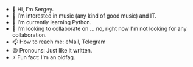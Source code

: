 - 👋 Hi, I’m Sergey.
- 👀 I’m interested in music (any kind of good music) and IT.
- 🌱 I’m currently learning Python.
- 💞️ I’m looking to collaborate on ... no, right now I'm not looking for any collaboration.
- 📫 How to reach me: eMail, Telegram
- 😄 Pronouns: Just like it written.
- ⚡ Fun fact: I'm an oldfag.

<!---
BaSergeyCode/BaSergeyCode is a ✨ special ✨ repository because its `README.md` (this file) appears on your GitHub profile.
You can click the Preview link to take a look at your changes.
--->

